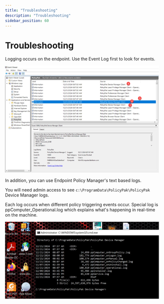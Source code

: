 ```yaml
---
title: "Troubleshooting"
description: "Troubleshooting"
sidebar_position: 60
---
```


# Troubleshooting

Logging occurs on the endpoint. Use the Event Log first to look for events.

![trouble2](assets/devicemanager/trouble2.webp)

In addition, you can use Endpoint Policy Manager's text based logs.

You will need admin access to see `c:\ProgramData\PolicyPak\PolicyPak` Device Manager logs.

Each log occurs when different policy triggering events occur. Special log is
ppComputer_Operational.log which explains what's happening in real-time on the machine.

![logging1](assets/devicemanager/logging1.webp)
